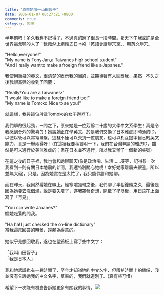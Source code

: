 ```yaml
---
title: "原來她叫──山田智子"
date: 2006-01-07 00:27:21 +0800
comments: true
category: 閒聊
---
```

半年前吧！多久我也不記得了，不過真的過了很長一段時間。那天下午我或許是全世界最無聊的人了：我竟然上網跑去日本的「英語會話聊天室」，用英文聊天。<br /><br />&quot;Hello,everyone!&quot;<br />&quot;My name is Tony Jan,a Taiwanes high school student&quot;<br />&quot;And I really want to make a froeign friend like a Japanes.&quot;<br /><br />我使用簡易的英文，很清楚的表示我的目的，並期待著有人回應我，果然，不久之後我很高興的收到了回覆：<br /><br />&quot;Really?You are a Taiwanes?&quot;<br />&quot;I would like to make a foreign friend too!&quot;<br />&quot;My name is Tomoko.Nice to se you!&quot;<br /><br />就這樣，我與這位叫做Tomoko的女子邂逅了。<br /><br />我們聊的很起勁，一問之下，原來她是一位芳齡二十歲的大學中文系學生！真是令我感到分外的驚喜的！她說她正在學英文，於是我們交換了日本雅虎即時通的ID，以便以後可以常常聯繫，這樣不僅可以交到一位朋友，也可以相互提申自己的英文能力，真是一舉兩得呀！(在這裡我要稍說明一下，我們在台灣申請的雅虎ID，雖然是可以通行於美洲雅虎的；但在日本並不通行，所以我又辦了一個新的帳號)<br /><br />在這之後的日子裡，我也會和她聊聊天(像是政治啦、生活......等等，記得有一次我看到一則有關日本地震的新聞，我還特別關心她呢！幸好她家離震央很遠，所以並無大礙)，只是，因為她實在是太忙了，我只能偶爾和她聊。<br /><br />而在昨天，我爾然看她在線上，經寒喧幾句之後，我們聊了半個鐘頭之久，最後是因為她要去洗個澡，說是要失陪了，遂我突發奇想，開啟了塗鴉板，用日語在上面寫了「再見」。<br /><br />&quot;You can write Japanes?&quot;<br />瞧她吃驚的問我。<br /><br />&quot;Ha ha! I just checked the on-line dictionary&quot;<br />當我這麼回答的時候，還頗為得意的。<br /><br />她似乎是想回敬我，遂也在塗鴉板上寫了些中文字：<br /><br />「我叫山田智子」<br />「我是日本人」<br /><br />我和她認識也有一段時間了，至今才知道她的中文名字，但限於時間上的關係，我並沒有告訴她我的中文名字，草率的，我們就道別了。(真有些可惜)<br /><br />希望下一次能有機會告訴她更多有關我的事情。![](/images/slum-area/221_m13.gif)<br />
